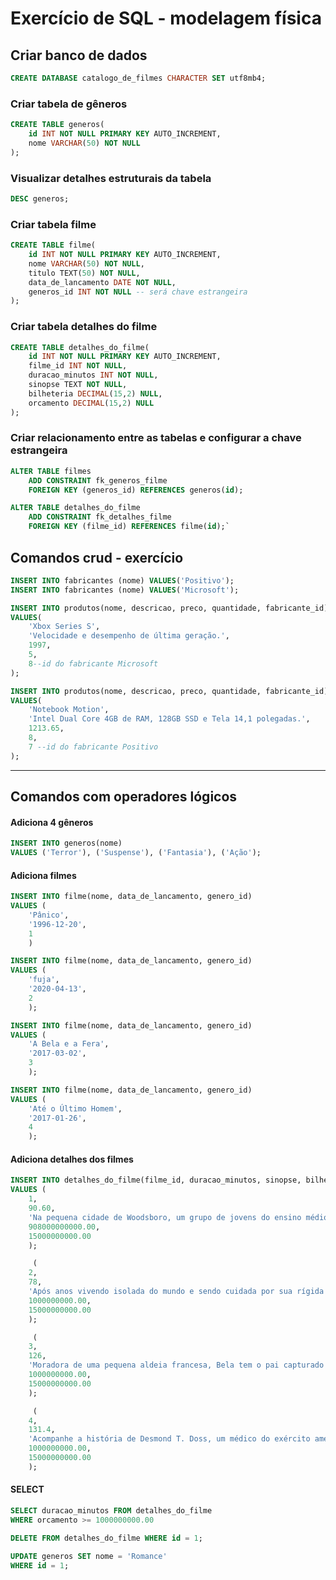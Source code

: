 # Exercício de SQL - modelagem física

## Criar banco de dados

```sql
CREATE DATABASE catalogo_de_filmes CHARACTER SET utf8mb4;
```

### Criar tabela de gêneros

```sql
CREATE TABLE generos(
    id INT NOT NULL PRIMARY KEY AUTO_INCREMENT,
    nome VARCHAR(50) NOT NULL
);
```

### Visualizar detalhes estruturais da tabela
```sql
DESC generos;
```

### Criar tabela filme

```sql
CREATE TABLE filme(
    id INT NOT NULL PRIMARY KEY AUTO_INCREMENT,
    nome VARCHAR(50) NOT NULL, 
    titulo TEXT(50) NOT NULL,
    data_de_lancamento DATE NOT NULL,
    generos_id INT NOT NULL -- será chave estrangeira
);
```

### Criar tabela detalhes do filme

```sql
CREATE TABLE detalhes_do_filme(
    id INT NOT NULL PRIMARY KEY AUTO_INCREMENT,
    filme_id INT NOT NULL, 
    duracao_minutos INT NOT NULL,
    sinopse TEXT NOT NULL,
    bilheteria DECIMAL(15,2) NULL, 
    orcamento DECIMAL(15,2) NULL
);
```



### Criar relacionamento entre as tabelas e configurar a chave estrangeira

```sql
ALTER TABLE filmes
    ADD CONSTRAINT fk_generos_filme
    FOREIGN KEY (generos_id) REFERENCES generos(id);
```
```sql
ALTER TABLE detalhes_do_filme
    ADD CONSTRAINT fk_detalhes_filme
    FOREIGN KEY (filme_id) REFERENCES filme(id);`
```

## Comandos crud - exercício

```sql
INSERT INTO fabricantes (nome) VALUES('Positivo');
INSERT INTO fabricantes (nome) VALUES('Microsoft');
```
```sql
INSERT INTO produtos(nome, descricao, preco, quantidade, fabricante_id)
VALUES(
    'Xbox Series S', 
    'Velocidade e desempenho de última geração.',
    1997,
    5,
    8--id do fabricante Microsoft
);

INSERT INTO produtos(nome, descricao, preco, quantidade, fabricante_id)
VALUES(
    'Notebook Motion', 
    'Intel Dual Core 4GB de RAM, 128GB SSD e Tela 14,1 polegadas.',
    1213.65,
    8,
    7 --id do fabricante Positivo
);
```

---

## Comandos com operadores lógicos

#### Adiciona 4 gêneros

```sql
INSERT INTO generos(nome)
VALUES ('Terror'), ('Suspense'), ('Fantasia'), ('Ação');
```

#### Adiciona filmes 


```sql
INSERT INTO filme(nome, data_de_lancamento, genero_id)
VALUES (
    'Pânico',
    '1996-12-20',
    1
    )

INSERT INTO filme(nome, data_de_lancamento, genero_id)
VALUES (
    'fuja',
    '2020-04-13',
    2
    );

INSERT INTO filme(nome, data_de_lancamento, genero_id)
VALUES (
    'A Bela e a Fera',
    '2017-03-02',
    3
    );

INSERT INTO filme(nome, data_de_lancamento, genero_id)
VALUES (
    'Até o Último Homem',
    '2017-01-26',
    4
    );
``` 

#### Adiciona detalhes dos filmes 

```sql
INSERT INTO detalhes_do_filme(filme_id, duracao_minutos, sinopse, bilheteria, orcamento)
VALUES (
    1,
    90.60,
    'Na pequena cidade de Woodsboro, um grupo de jovens do ensino médio enfrenta um assassino mascarado que testa seus conhecimentos sobre filmes de terror. Sidney Prescott, traumatizada após o brutal assassinato de sua mãe, é o alvo preferido do misterioso homicida que aterroriza a outrora pacata comunidade.',
    908000000000.00,
    15000000000.00
    );

     (
    2,
    78,
    'Após anos vivendo isolada do mundo e sendo cuidada por sua rígida mãe, Chloe começa a desconfiar que há algo extremamente errado em sua vida.',
    1000000000.00,
    15000000000.00
    );

     (
    3,
    126,
    'Moradora de uma pequena aldeia francesa, Bela tem o pai capturado pela Fera e decide entregar sua vida ao estranho ser em troca da liberdade do progenitor. No castelo, ela conhece objetos mágicos e descobre que a Fera é na verdade um príncipe que precisa de amor para voltar à forma humana.',
    1000000000.00,
    15000000000.00
    );

     (
    4,
    131.4,
    'Acompanhe a história de Desmond T. Doss, um médico do exército americano que, durante a Segunda Guerra Mundial, se recusa a pegar em armas. Durante a Batalha de Okinawa ele trabalha na ala médica e salva cerca de 75 homens.',
    1000000000.00,
    15000000000.00
    );
```

#### SELECT
```sql
SELECT duracao_minutos FROM detalhes_do_filme
WHERE orcamento >= 1000000000.00 
```

```sql
DELETE FROM detalhes_do_filme WHERE id = 1;
```
```sql
UPDATE generos SET nome = 'Romance'
WHERE id = 1;
```








